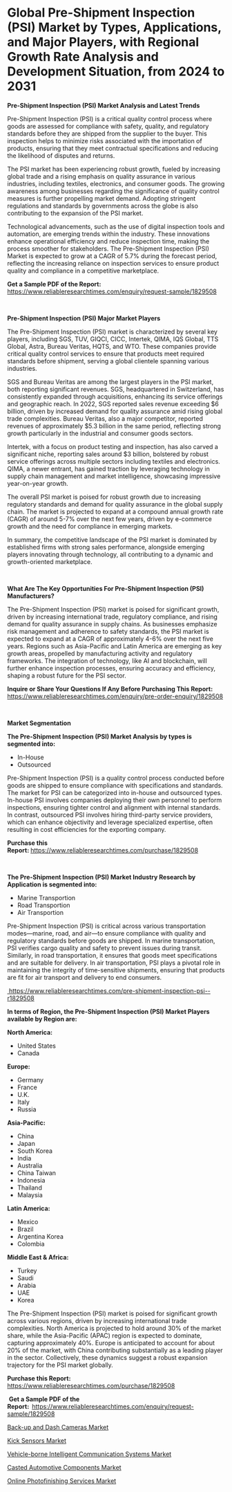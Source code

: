 <p><h1>Global Pre-Shipment Inspection (PSI) Market by Types, Applications, and Major Players, with Regional Growth Rate Analysis and Development Situation, from 2024 to 2031</h1></p><p><strong>Pre-Shipment Inspection (PSI) Market Analysis and Latest Trends</strong></p>
<p><p>Pre-Shipment Inspection (PSI) is a critical quality control process where goods are assessed for compliance with safety, quality, and regulatory standards before they are shipped from the supplier to the buyer. This inspection helps to minimize risks associated with the importation of products, ensuring that they meet contractual specifications and reducing the likelihood of disputes and returns.</p><p>The PSI market has been experiencing robust growth, fueled by increasing global trade and a rising emphasis on quality assurance in various industries, including textiles, electronics, and consumer goods. The growing awareness among businesses regarding the significance of quality control measures is further propelling market demand. Adopting stringent regulations and standards by governments across the globe is also contributing to the expansion of the PSI market.</p><p>Technological advancements, such as the use of digital inspection tools and automation, are emerging trends within the industry. These innovations enhance operational efficiency and reduce inspection time, making the process smoother for stakeholders. The Pre-Shipment Inspection (PSI) Market is expected to grow at a CAGR of 5.7% during the forecast period, reflecting the increasing reliance on inspection services to ensure product quality and compliance in a competitive marketplace.</p></p>
<p><strong>Get a Sample PDF of the Report:&nbsp;</strong> <a href="https://www.reliableresearchtimes.com/enquiry/request-sample/1829508?utm_campaign=1625&utm_medium=2&utm_source=Github&utm_content=ia&utm_term=15102024&utm_id=pre-shipment-inspection-psi">https://www.reliableresearchtimes.com/enquiry/request-sample/1829508</a></p>
<p>&nbsp;</p>
<p><strong>Pre-Shipment Inspection (PSI) Major Market Players</strong></p>
<p><p>The Pre-Shipment Inspection (PSI) market is characterized by several key players, including SGS, TUV, GIQCI, CICC, Intertek, QIMA, IQS Global, TTS Global, Astra, Bureau Veritas, HQTS, and WTO. These companies provide critical quality control services to ensure that products meet required standards before shipment, serving a global clientele spanning various industries.</p><p>SGS and Bureau Veritas are among the largest players in the PSI market, both reporting significant revenues. SGS, headquartered in Switzerland, has consistently expanded through acquisitions, enhancing its service offerings and geographic reach. In 2022, SGS reported sales revenue exceeding $6 billion, driven by increased demand for quality assurance amid rising global trade complexities. Bureau Veritas, also a major competitor, reported revenues of approximately $5.3 billion in the same period, reflecting strong growth particularly in the industrial and consumer goods sectors.</p><p>Intertek, with a focus on product testing and inspection, has also carved a significant niche, reporting sales around $3 billion, bolstered by robust service offerings across multiple sectors including textiles and electronics. QIMA, a newer entrant, has gained traction by leveraging technology in supply chain management and market intelligence, showcasing impressive year-on-year growth.</p><p>The overall PSI market is poised for robust growth due to increasing regulatory standards and demand for quality assurance in the global supply chain. The market is projected to expand at a compound annual growth rate (CAGR) of around 5-7% over the next few years, driven by e-commerce growth and the need for compliance in emerging markets. </p><p>In summary, the competitive landscape of the PSI market is dominated by established firms with strong sales performance, alongside emerging players innovating through technology, all contributing to a dynamic and growth-oriented marketplace.</p></p>
<p>&nbsp;</p>
<p><strong>What Are The Key Opportunities For Pre-Shipment Inspection (PSI) Manufacturers?</strong></p>
<p><p>The Pre-Shipment Inspection (PSI) market is poised for significant growth, driven by increasing international trade, regulatory compliance, and rising demand for quality assurance in supply chains. As businesses emphasize risk management and adherence to safety standards, the PSI market is expected to expand at a CAGR of approximately 4-6% over the next five years. Regions such as Asia-Pacific and Latin America are emerging as key growth areas, propelled by manufacturing activity and regulatory frameworks. The integration of technology, like AI and blockchain, will further enhance inspection processes, ensuring accuracy and efficiency, shaping a robust future for the PSI sector.</p></p>
<p><strong>Inquire or Share Your Questions If Any Before Purchasing This Report:</strong> <a href="https://www.reliableresearchtimes.com/enquiry/pre-order-enquiry/1829508?utm_campaign=1625&utm_medium=2&utm_source=Github&utm_content=ia&utm_term=15102024&utm_id=pre-shipment-inspection-psi">https://www.reliableresearchtimes.com/enquiry/pre-order-enquiry/1829508</a></p>
<p>&nbsp;</p>
<p><strong>Market Segmentation</strong></p>
<p><strong>The Pre-Shipment Inspection (PSI) Market Analysis by types is segmented into:</strong></p>
<p><ul><li>In-House</li><li>Outsourced</li></ul></p>
<p><p>Pre-Shipment Inspection (PSI) is a quality control process conducted before goods are shipped to ensure compliance with specifications and standards. The market for PSI can be categorized into in-house and outsourced types. In-house PSI involves companies deploying their own personnel to perform inspections, ensuring tighter control and alignment with internal standards. In contrast, outsourced PSI involves hiring third-party service providers, which can enhance objectivity and leverage specialized expertise, often resulting in cost efficiencies for the exporting company.</p></p>
<p><strong>Purchase this Report:&nbsp;</strong><a href="https://www.reliableresearchtimes.com/purchase/1829508?utm_campaign=1625&utm_medium=2&utm_source=Github&utm_content=ia&utm_term=15102024&utm_id=pre-shipment-inspection-psi">https://www.reliableresearchtimes.com/purchase/1829508</a></p>
<p>&nbsp;</p>
<p><strong>The Pre-Shipment Inspection (PSI) Market Industry Research by Application is segmented into:</strong></p>
<p><ul><li>Marine Transportion</li><li>Road Transportion</li><li>Air Transportion</li></ul></p>
<p><p>Pre-Shipment Inspection (PSI) is critical across various transportation modes—marine, road, and air—to ensure compliance with quality and regulatory standards before goods are shipped. In marine transportation, PSI verifies cargo quality and safety to prevent issues during transit. Similarly, in road transportation, it ensures that goods meet specifications and are suitable for delivery. In air transportation, PSI plays a pivotal role in maintaining the integrity of time-sensitive shipments, ensuring that products are fit for air transport and delivery to end consumers.</p></p>
<p><a href="https://www.reliableresearchtimes.com/pre-shipment-inspection-psi--r1829508?utm_campaign=1625&utm_medium=2&utm_source=Github&utm_content=ia&utm_term=15102024&utm_id=pre-shipment-inspection-psi">&nbsp;https://www.reliableresearchtimes.com/pre-shipment-inspection-psi--r1829508</a></p>
<p><strong>In terms of Region, the Pre-Shipment Inspection (PSI) Market Players available by Region are:</strong></p>
<p>
    <p> <strong> North America: </strong>
        <ul>
            <li>United States</li>
            <li>Canada</li>
        </ul>
        </p> 
    <p> <strong> Europe: </strong>
        <ul>
            <li>Germany</li>
            <li>France</li>
            <li>U.K.</li>
            <li>Italy</li>
            <li>Russia</li>
        </ul>
        </p> 
    <p> <strong> Asia-Pacific: </strong>
        <ul>
            <li>China</li>
            <li>Japan</li>
            <li>South Korea</li>
            <li>India</li>
            <li>Australia</li>
            <li>China Taiwan</li>
            <li>Indonesia</li>
            <li>Thailand</li>
            <li>Malaysia</li>
        </ul>
        </p> 
    <p> <strong> Latin America: </strong>
        <ul>
            <li>Mexico</li>
            <li>Brazil</li>
            <li>Argentina Korea</li>
            <li>Colombia</li>
        </ul>
        </p> 
    <p> <strong> Middle East & Africa: </strong>
        <ul>
            <li>Turkey</li>
            <li>Saudi</li>
            <li>Arabia</li>
            <li>UAE</li>
            <li>Korea</li>
        </ul>
    </p>
    </p>
<p><p>The Pre-Shipment Inspection (PSI) market is poised for significant growth across various regions, driven by increasing international trade complexities. North America is projected to hold around 30% of the market share, while the Asia-Pacific (APAC) region is expected to dominate, capturing approximately 40%. Europe is anticipated to account for about 20% of the market, with China contributing substantially as a leading player in the sector. Collectively, these dynamics suggest a robust expansion trajectory for the PSI market globally.</p></p>
<p><strong>Purchase this Report: </strong><a href="https://www.reliableresearchtimes.com/purchase/1829508?utm_campaign=1625&utm_medium=2&utm_source=Github&utm_content=ia&utm_term=15102024&utm_id=pre-shipment-inspection-psi">https://www.reliableresearchtimes.com/purchase/1829508</a></p>
<p>&nbsp;<strong>Get a Sample PDF of the Report:&nbsp;&nbsp;</strong><a href="https://www.reliableresearchtimes.com/enquiry/request-sample/1829508?utm_campaign=1625&utm_medium=2&utm_source=Github&utm_content=ia&utm_term=15102024&utm_id=pre-shipment-inspection-psi">https://www.reliableresearchtimes.com/enquiry/request-sample/1829508</a></p>
<p><strong></strong></p>
<p><p><a href="https://www.linkedin.com/pulse/back-up-dash-cameras-market-trends-detailed-study-its-segmentation-iw0uf?utm_campaign=1625&utm_medium=2&utm_source=Github&utm_content=ia&utm_term=15102024&utm_id=pre-shipment-inspection-psi">Back-up and Dash Cameras Market</a></p><p><a href="https://www.linkedin.com/pulse/decoding-kick-sensors-industry-dynamics-strategic-imperatives-zxvsc?utm_campaign=1625&utm_medium=2&utm_source=Github&utm_content=ia&utm_term=15102024&utm_id=pre-shipment-inspection-psi">Kick Sensors Market</a></p><p><a href="https://www.linkedin.com/pulse/regulatory-landscape-its-influence-global-vehicle-borne-intelligent-aa7af?utm_campaign=1625&utm_medium=2&utm_source=Github&utm_content=ia&utm_term=15102024&utm_id=pre-shipment-inspection-psi">Vehicle-borne Intelligent Communication Systems Market</a></p><p><a href="https://www.linkedin.com/pulse/casted-automotive-components-market-forecasts-trends-impact-analysis-5h7of?utm_campaign=1625&utm_medium=2&utm_source=Github&utm_content=ia&utm_term=15102024&utm_id=pre-shipment-inspection-psi">Casted Automotive Components Market</a></p><p><a href="https://github.com/rahu1506/Market-Research-Report-List-6/blob/main/online-photofinishing-services-market.md?utm_campaign=1625&utm_medium=2&utm_source=Github&utm_content=ia&utm_term=15102024&utm_id=pre-shipment-inspection-psi">Online Photofinishing Services Market</a></p></p>